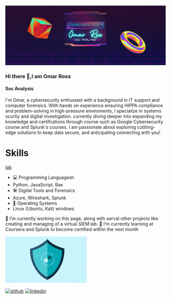 ![Soc Analysis ](https://github.com/RossOmar011/RossOmar011/blob/main/Omar%20Ross%20(1).png)

### Hi there 👋,I am Omar Ross
#### Soc Analysis 

I'm Omar, a cybersecurity enthusiast with a background in IT support and computer forensics. With hands on experience ensuring HIPPA compliance and problem-solving in high-pressure enviroments, i specialize in systems scurtiy and digital investigation. currently diving deeper into expanding my knowledge and certifcations through course such as Google Cybersecurity course and Splunk's courses. I am passionate about exploring cuttting-edge solutions to keep data secure, and anticipating connecting with you!

# Skills 
<a href="">lab</a>
* 💻 Programming Languagesh
* Python, JavaScript, Bas
* 🛠 Digital Tools and Forensics
* Azure, Wireshark, Splunk
* 💾 Operating Systems
* Linux (Ubuntu, Kali) windows
  

 🔭 I’m currently working on this page, along with serval other projects like creating and managing of a virtual SIEM lab. 
🌱 I’m currently learning at Coursera and Splunk to become certified within the next month 




<img src= "https://github.com/RossOmar011/RossOmar011/blob/main/security-shield.gif?raw=true" width="256" />


[<img src='https://cdn.jsdelivr.net/npm/simple-icons@3.0.1/icons/github.svg' alt='github' height='40'>](https://github.com/rossomar011)  [<img src='https://cdn.jsdelivr.net/npm/simple-icons@3.0.1/icons/linkedin.svg' alt='linkedin' height='40'>](https://www.linkedin.com/in/omar-ross-cybersecurity/)  

